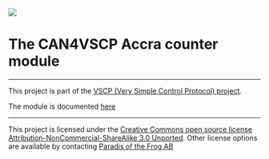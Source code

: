 
<img src="http://www.grodansparadis.com/accra/images/accra14.png"/>

<h1>The CAN4VSCP Accra counter module</h1>

<hr>

This project is part of the <a href="http://www.vscp.org">VSCP (Very Simple Control Protocol) project</a>. 

The module is documented [here](https://grodansparadis.github.io/can4vscp_accra/#/)

<hr>

This project is licensed under the 
<a href="http://creativecommons.org/licenses/by-nc-sa/3.0/">Creative Commons open source license Attribution-NonCommercial-ShareAlike 3.0 Unported</a>. 
Other license options are available by contacting <a href="malto:info@grodansparadis.com">Paradis of the Frog AB</a>




